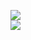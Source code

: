 [![](https://img.shields.io/badge/Made%20With-Github%20Spray-lightgrey.svg?style=for-the-badge&logo=github)](https://github.com/Annihil/github-spray#3050)  
[![](https://i.imgur.com/2DrTn0Z.gif)](https://github.com/Annihil/github-spray)